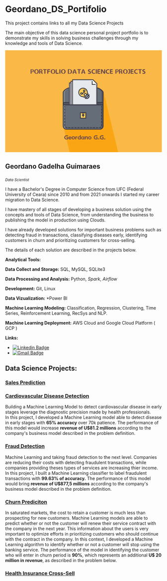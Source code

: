 # Geordano_DS_Portifolio
This project contains links to all my Data Science Projects

The main objective of this data science personal project portfolio is to demonstrate my skills in solving business challenges through my knowledge and tools of Data Science.

<p align='center'>
    <img src='portifolio.png'>
</p>

## Geordano Gadelha Guimaraes
<sub>*Data Scientist*</sub>

I have a Bachelor's Degree in Computer Science from UFC (Federal University of Ceara) since 2010 and from 2021 onwards I started my career migration to Data Science.

I have mastery of all stages of developing a business solution using the concepts and tools of Data Science, from understanding the business to publishing the model in production using Clouds.

I have already developed solutions for important business problems such as detecting fraud in transactions, classifying diseases early, identifying customers in churn and prioritizing customers for cross-selling.

The details of each solution are described in the projects below.


**Analytical Tools:**

**Data Collect and Storage:** SQL, MySQL, SQLite3

**Data Processing and Analysis:** Python, *Spark*, *Airflow*

**Development:** Git, Linux

**Data Vizualization:** *Power BI

**Machine Learning Modeling:** Classification, Regression, Clustering, Time Series, Reinforcement Learning, RecSys and NLP. 

**Machine Learning Deployment:** AWS Cloud and Google Cloud Platform ( GCP )  

**Links:**
* [![Linkedin Badge](https://img.shields.io/badge/-LinkedIn-blue?style=flat&logo=LinkedIn&logoColor=white)](https://www.linkedin.com/in/geordano-gadelha-guimar%C3%A3es-a3354131/)
* [![Gmail Badge](https://img.shields.io/badge/-Gmail-c14438?style=flat-square&logo=Gmail&logoColor=white&link=mailto:geordanogg@gmail.com)](mailto:geordanogg@gmail.com)


## Data Science Projects:

### [Sales Prediction]( https://gitlab.com/geordanogg/rossmann_sales_predictions )

### [Cardiovascular Disease Detection]( https://gitlab.com/geordanogg/ )

Building a Machine Learning Model to detect cardiovascular disease in early stages leverage the diagnostic precision made by health professionals.  
In this project, I developed a Machine Learning model able to detect disease in early stages with **65% accuracy** over 70k patience.
The performance of this model would increase **revenue of U$81.2 millions** according to the company's business model described in the problem definition.


### [Fraud Detection]( https://gitlab.com/geordanogg/ ) 

Machine Learning and taking fraud detection to the next level. Companies are reducing their costs with detecting fraudulent transactions, while companies providing theses types of services are increasing thier income.
In this project, I built a Machine Learning classifier to label fraudulent transactions with **99.63% of accuracy.**
The performance of this model would bring **revenue of U$877,5 millions** according to the company's business model described in the problem definition.

### [Churn Prediciton]( https://gitlab.com/geordanogg/ ) 

In saturated markets, the cost to retain a customer is much less than prospecting for new customers. Machine Learning models are able to predict whether or not the customer will renew their service contract with the company in the next year. This information about the users is very important to optimize efforts in prioritizing customers who should continue with the contract in the company.
In this context, I developed a Machine Learning algorithm to identify whether or not a customer will stop using the banking service. The performance of the model in identifying the customer who will enter in churn period is **90%**, which represents an additional **U$ 20 million in revenue**, as described in the problem below.

### [Health Insurance Cross-Sell]( https://gitlab.com/geordanogg/ ) 

